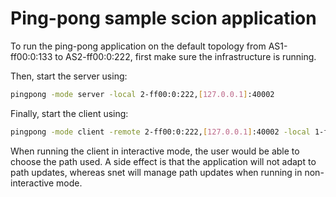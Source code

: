 # Ping-pong sample scion application

To run the ping-pong application on the default topology from AS1-ff00:0:133 to AS2-ff00:0:222,
first make sure the infrastructure is running.

Then, start the server using:

```bash
pingpong -mode server -local 2-ff00:0:222,[127.0.0.1]:40002
```

Finally, start the client using:

```bash
pingpong -mode client -remote 2-ff00:0:222,[127.0.0.1]:40002 -local 1-ff00:0:133,[127.0.0.1]:0 -count 10
```

When running the client in interactive mode, the user would be able to choose
the path used. A side effect is that the application will not adapt to path
updates, whereas snet will manage path updates when running in non-interactive
mode.
